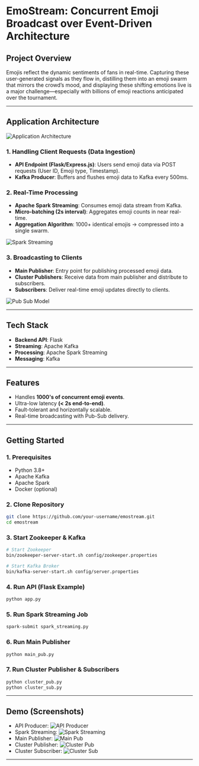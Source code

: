 # EmoStream: Concurrent Emoji Broadcast over Event-Driven Architecture

## Project Overview
Emojis reflect the dynamic sentiments of fans in real-time. Capturing these user-generated signals as they flow in, distilling them into an emoji swarm that mirrors the crowd’s mood, and displaying these shifting emotions live is a major challenge—especially with billions of emoji reactions anticipated over the tournament.

---

## Application Architecture

![Application Architecture](images/Application_Architecture.png)

### 1. Handling Client Requests (Data Ingestion)
- **API Endpoint (Flask/Express.js)**: Users send emoji data via POST requests (User ID, Emoji type, Timestamp).
- **Kafka Producer**: Buffers and flushes emoji data to Kafka every 500ms.

### 2. Real-Time Processing
- **Apache Spark Streaming**: Consumes emoji data stream from Kafka.
- **Micro-batching (2s interval)**: Aggregates emoji counts in near real-time.
- **Aggregation Algorithm**: 1000+ identical emojis → compressed into a single swarm.
 
![Spark Streaming](images/spark_streaming.png)

### 3. Broadcasting to Clients
- **Main Publisher**: Entry point for publishing processed emoji data.
- **Cluster Publishers**: Receive data from main publisher and distribute to subscribers.
- **Subscribers**: Deliver real-time emoji updates directly to clients.

![Pub Sub Model](images/pub_sub_model.png)  

---

## Tech Stack
- **Backend API**: Flask 
- **Streaming**: Apache Kafka  
- **Processing**: Apache Spark Streaming  
- **Messaging**: Kafka

---

## Features
- Handles **1000's of concurrent emoji events**.  
- Ultra-low latency **(< 2s end-to-end)**.  
- Fault-tolerant and horizontally scalable.    
- Real-time broadcasting with Pub-Sub delivery.  

---

## Getting Started

### 1. Prerequisites
- Python 3.8+  
- Apache Kafka  
- Apache Spark  
- Docker (optional)  

### 2. Clone Repository
```bash
git clone https://github.com/your-username/emostream.git
cd emostream
```

### 3. Start Zookeeper & Kafka
```bash
# Start Zookeeper
bin/zookeeper-server-start.sh config/zookeeper.properties

# Start Kafka Broker
bin/kafka-server-start.sh config/server.properties
```

### 4. Run API (Flask Example)
```bash
python app.py
```

### 5. Run Spark Streaming Job
```bash
spark-submit spark_streaming.py
```

### 6. Run Main Publisher
```bash
python main_pub.py
```

### 7. Run Cluster Publisher & Subscribers
```bash
python cluster_pub.py
python cluster_sub.py
```

---

## Demo (Screenshots)
- API Producer: ![API Producer](images/app.png)  
- Spark Streaming: ![Spark Streaming](images/spark_streaming_terminal.png)  
- Main Publisher: ![Main Pub](images/main_pub_terminal.png)  
- Cluster Publisher: ![Cluster Pub](images/cluster_pub_terminal.png)  
- Cluster Subscriber: ![Cluster Sub](images/cluster_sub_terminal.png)  

---
